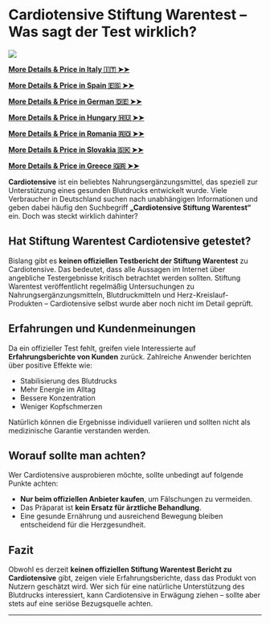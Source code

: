 # Cardiotensive Stiftung Warentest – Was sagt der Test wirklich?

![](https://i.imgur.com/jExDioD.jpeg)

[**More Details & Price in Italy 🇮🇹 ➤➤**](https://uhfca64994uh.uewhbgfvds.cc/?target=-7EBNQCgQAAAezRwMDY4QABQEBEREKEQkKEQ1CEQ0SAAF_YWRjb21ibwEx&al=99063&ap=-1)

[**More Details & Price in Spain 🇪🇸 ➤➤**](https://uhfca64994uh.axdsz.pro/?target=-7EBNQCgQAAAezRwMD4JIABQEBEREKEQkKEQ1CEQ0SAAF_YWRjb21ibwEx&al=98516&ap=-1)

[**More Details & Price in German 🇩🇪 ➤➤**](https://uhfca64994uh.axdsz.pro/?target=-7EBNQCgQAAAezRwMDepMABQEBEREKEQkKEQ1CEQ0SAAF_YWRjb21ibwEx&al=99540&ap=-1)

[**More Details & Price in Hungary 🇭🇺 ➤➤**](https://uhfca64994uh.axdsz.pro/?target=-7EBNQCgQAAAezRwMDZIQABQEBEREKEQkKEQ1CEQ0SAAF_YWRjb21ibwEx&al=99560&ap=-1)

[**More Details & Price in Romania 🇷🇴 ➤➤**](https://uhfca64994uh.uewhbgfvds.cc/?target=-7EBNQCgQAAAezRwMDCYYABQEBEREKEQkKEQ1CEQ0SAAF_YWRjb21ibwEx&al=88863&ap=-1)

[**More Details & Price in Slovakia 🇸🇰 ➤➤**](https://uhfca64994uh.axdsz.pro/?target=-7EBNQCgQAAAezRwMD64kABQEBEREKEQkKEQ1CEQ0SAAF_YWRjb21ibwEx&al=94061&ap=-1)

[**More Details & Price in Greece 🇬🇷 ➤➤**](https://uhfca64994uh.uewhbgfvds.cc/?target=-7EBNQCgQAAAezRwMDy5AABQEBEREKEQkKEQ1CEQ0SAAF_YWRjb21ibwEx&al=99861&ap=-1)


**Cardiotensive** ist ein beliebtes Nahrungsergänzungsmittel, das speziell zur Unterstützung eines gesunden Blutdrucks entwickelt wurde. Viele Verbraucher in Deutschland suchen nach unabhängigen Informationen und geben dabei häufig den Suchbegriff **„Cardiotensive Stiftung Warentest“** ein. Doch was steckt wirklich dahinter?

## Hat Stiftung Warentest Cardiotensive getestet?

Bislang gibt es **keinen offiziellen Testbericht der Stiftung Warentest** zu Cardiotensive. Das bedeutet, dass alle Aussagen im Internet über angebliche Testergebnisse kritisch betrachtet werden sollten. Stiftung Warentest veröffentlicht regelmäßig Untersuchungen zu Nahrungsergänzungsmitteln, Blutdruckmitteln und Herz-Kreislauf-Produkten – Cardiotensive selbst wurde aber noch nicht im Detail geprüft.  

## Erfahrungen und Kundenmeinungen

Da ein offizieller Test fehlt, greifen viele Interessierte auf **Erfahrungsberichte von Kunden** zurück. Zahlreiche Anwender berichten über positive Effekte wie:

- Stabilisierung des Blutdrucks  
- Mehr Energie im Alltag  
- Bessere Konzentration  
- Weniger Kopfschmerzen  

Natürlich können die Ergebnisse individuell variieren und sollten nicht als medizinische Garantie verstanden werden.  

## Worauf sollte man achten?

Wer Cardiotensive ausprobieren möchte, sollte unbedingt auf folgende Punkte achten:

- **Nur beim offiziellen Anbieter kaufen**, um Fälschungen zu vermeiden.  
- Das Präparat ist **kein Ersatz für ärztliche Behandlung**.  
- Eine gesunde Ernährung und ausreichend Bewegung bleiben entscheidend für die Herzgesundheit.  

## Fazit

Obwohl es derzeit **keinen offiziellen Stiftung Warentest Bericht zu Cardiotensive** gibt, zeigen viele Erfahrungsberichte, dass das Produkt von Nutzern geschätzt wird. Wer sich für eine natürliche Unterstützung des Blutdrucks interessiert, kann Cardiotensive in Erwägung ziehen – sollte aber stets auf eine seriöse Bezugsquelle achten.

---
